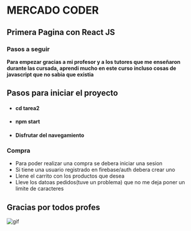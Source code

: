 # MERCADO CODER
## Primera Pagina con React JS
### Pasos a seguir 
**Para empezar gracias a mi profesor y a los tutores que me enseñaron durante las cursada, aprendi mucho en este curso incluso cosas de javascript que no sabia que existia**

## Pasos para iniciar el proyecto
* #### cd tarea2
* #### npm start
* #### Disfrutar del navegamiento 


### Compra
* Para poder realizar una compra se debera iniciar una sesion 
* Si tiene una usuario registrado en firebase/auth debera crear uno 
* Llene el carrito con los productos que desea 
* Lleve los datoas pedidos(tuve un problema) que no me deja poner un limite de caracteres

## Gracias por todos profes

![gif](/tarea2/public/gif.gif)